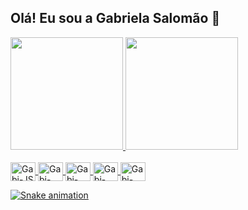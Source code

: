 ## Olá! Eu sou a Gabriela Salomão 👋

<div>
  <a href="https://github.com/gabrielaspenha">
  <img height="180em" src="https://github-readme-stats.vercel.app/api?username=gabrielaspenha&show_icons=true&theme=dracula">  
  <img height="180em" src="https://github-readme-stats.vercel.app/api/top-langs/?username=gabrielaspenha&layout=compact&langs_count=16&theme=dracula">
</div>

<div style="display: inline_block"><br>
  <img align="center" alt="Gabi-JS" height="30" width="40" src="https://cdn.jsdelivr.net/gh/devicons/devicon@latest/icons/javascript/javascript-plain.svg">
  <img align="center" alt="Gabi-CSS" height="30" width="40" src="https://cdn.jsdelivr.net/gh/devicons/devicon@latest/icons/css3/css3-plain-wordmark.svg">
  <img align="center" alt="Gabi-HMTL" height="30" width="40" src="https://cdn.jsdelivr.net/gh/devicons/devicon@latest/icons/html5/html5-plain-wordmark.svg">
  <img align="center" alt="Gabi-Python" height="30" width="40" src="https://cdn.jsdelivr.net/gh/devicons/devicon@latest/icons/python/python-original.svg">
  <img align="center" alt="Gabi-Java" height="30" width="40" src="https://cdn.jsdelivr.net/gh/devicons/devicon@latest/icons/java/java-original.svg">
</div>

<div>

![Snake animation](https://github.com/rafaballerini/gabrielaspenha/blog/output/github-contribuition-grid-snake.svg)
  
</div>
